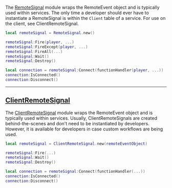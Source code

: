 The [RemoteSignal](https://github.com/AtollStudios/Knit/blob/main/src/Util/Remote/RemoteSignal.lua) module wraps the RemoteEvent object and is typically used within services. The only time a developer should ever have to instantiate a RemoteSignal is within the `Client` table of a service. For use on the client, see ClientRemoteSignal.

```lua
local remoteSignal = RemoteSignal.new()

remoteSignal:Fire(player, ...)
remoteSignal:FireExcept(player, ...)
remoteSignal:FireAll(...)
remoteSignal:Wait()
remoteSignal:Destroy()

local connection = remoteSignal:Connect(functionHandler(player, ...))
connection:IsConnected()
connection:Disconnect()
```

--------------------

## [ClientRemoteSignal](https://github.com/AtollStudios/Knit/blob/main/src/Util/Remote/ClientRemoteSignal.lua)

The [ClientRemoteSignal](https://github.com/AtollStudios/Knit/blob/main/src/Util/Remote/ClientRemoteSignal.lua) module wraps the RemoteEvent object and is typically used within services. Usually, ClientRemoteSignals are created behind-the-scenes and don't need to be instantiated by developers. However, it is available for developers in case custom workflows are being used.

```lua
local remoteSignal = ClientRemoteSignal.new(remoteEventObject)

remoteSignal:Fire(...)
remoteSignal:Wait()
remoteSignal:Destroy()

local connection = remoteSignal:Connect(functionHandler(...))
connection:IsConnected()
connection:Disconnect()
```